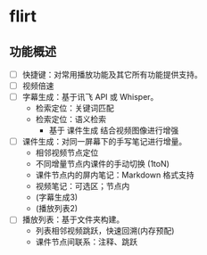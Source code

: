 # flirt

## 功能概述

- [ ] 快捷键：对常用播放功能及其它所有功能提供支持。
- [ ] 视频倍速
- [ ] 字幕生成：基于讯飞 API 或 Whisper。
  - 检索定位：关键词匹配
  - 检索定位：语义检索
    - 基于 课件生成 结合视频图像进行增强
- [ ] 课件生成：对同一屏幕下的手写笔记进行增量。
  - 相邻视频节点定位
  - 不同增量节点内课件的手动切换 (1toN)
  - 课件节点内的屏内笔记：Markdown 格式支持
  - 视频笔记：可选区；节点内
  - (字幕生成3)
  - (播放列表2)
- [ ] 播放列表：基于文件夹构建。
  - 列表相邻视频跳跃，快速回溯(内存预配)
  - 课件节点间联系：注释、跳跃 
